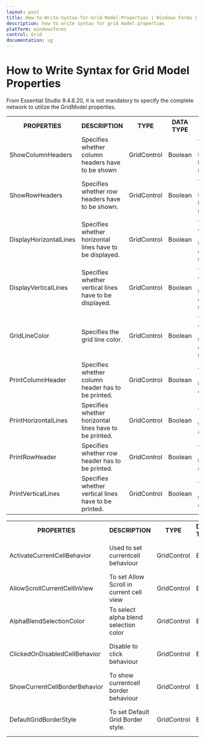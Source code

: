 ```yaml
---
layout: post
title: How-to-Write-Syntax-for-Grid-Model-Properties | Windows Forms | Syncfusion
description: how to write syntax for grid model properties 
platform: windowsforms
control: Grid
documentation: ug
---
```


# How to Write Syntax for Grid Model Properties 

From Essential Studio 9.4.6.20, it is not mandatory to specify the complete network to utilize the GridModel properties. 



<table>
<tr>
<th>
PROPERTIES</th><th>
DESCRIPTION</th><th>
TYPE</th><th>
DATA TYPE</th><th>
REFERENCE LINKS</th></tr>
<tr>
<td>
ShowColumnHeaders</td><td>
Specifies whether column headers have to be shown </td><td>
GridControl</td><td>
Boolean  </td><td>
{{'[Show or Hider Header](/windowsforms/grid/how-to/common/show-or-hide-header)'| markdownify}}</td></tr>
<tr>
<td>
ShowRowHeaders</td><td>
Specifies whether row headers have to be shown. </td><td>
GridControl</td><td>
Boolean  </td><td>
{{'[Show or Hider Header](/windowsforms/grid/how-to/common/show-or-hide-header)'| markdownify}}</td></tr>
<tr>
<td>
DisplayHorizontalLines</td><td>
Specifies whether horizontal lines have to be displayed. </td><td>
GridControl</td><td>
Boolean  </td><td>
{{'[Customize the Appearance](/windowsforms/grid/how-to/common/customize-appearance)'| markdownify}}</td></tr>
<tr>
<td>
DisplayVerticalLines</td><td>
Specifies whether vertical lines have to be displayed. </td><td>
GridControl</td><td>
Boolean  </td><td>
{{'[Customize the Appearance](/windowsforms/grid/how-to/common/customize-appearance)'| markdownify}}</td></tr>
<tr>
<td>
GridLineColor</td><td>
Specifies the grid line color.</td><td>
GridControl</td><td>
Boolean  </td><td>
{{'[Customize the Appearance](/windowsforms/grid/how-to/common/customize-appearance)'| markdownify}}</td></tr>
<tr>
<td>
PrintColumnHeader</td><td>
Specifies whether column header has to be printed. </td><td>
GridControl</td><td>
Boolean  </td><td>
{{'[Printing Options](/windowsforms/grid/how-to/common/printing-options)'| markdownify}}</td></tr>
<tr>
<td>
PrintHorizontalLines</td><td>
Specifies whether horizontal lines have to be printed.</td><td>
GridControl</td><td>
Boolean  </td><td>
{{'[Printing Options](/windowsforms/grid/how-to/common/printing-options)'| markdownify}}</td></tr>
<tr>
<td>
PrintRowHeader</td><td>
Specifies whether row header has to be printed.</td><td>
GridControl</td><td>
Boolean  </td><td>
{{'[Printing Options](/windowsforms/grid/how-to/common/printing-options)'| markdownify}}</td></tr>
<tr>
<td>
PrintVerticalLines</td><td>
Specifies whether vertical lines have to be printed.</td><td>
GridControl</td><td>
Boolean  </td><td>
{{'[Printing Options](/windowsforms/grid/how-to/common/printing-options)'| markdownify}}</td></tr>
</table>




<table>
<tr>
<th>
PROPERTIES</th><th>
DESCRIPTION</th><th>
TYPE</th><th>
DATA TYPE</th><th>
REFERENCE LINKS</th></tr>
<tr>
<td>
ActivateCurrentCellBehavior</td><td>
Used to set currentcell behaviour </td><td>
GridControl</td><td>
Enum</td><td>
{{'[Grid Model Options](/windowsforms/grid/how-to/common/grid-model-options)'| markdownify}}</td></tr>
<tr>
<td>
AllowScrollCurrentCellInView</td><td>
To set Allow Scroll in current cell view </td><td>
GridControl</td><td>
Enum</td><td>
{{'[Grid Model Options](/windowsforms/grid/how-to/common/grid-model-options)'| markdownify}}</td></tr>
<tr>
<td>
AlphaBlendSelectionColor</td><td>
To select alpha blend selection color </td><td>
GridControl</td><td>
Enum</td><td>
{{'[Grid Model Options](/windowsforms/grid/how-to/common/grid-model-options)'| markdownify}}</td></tr>
<tr>
<td>
ClickedOnDisabledCellBehavior</td><td>
Disable to click behaviour </td><td>
GridControl</td><td>
Enum</td><td>
{{'[Grid Model Options](/windowsforms/grid/how-to/common/grid-model-options)'| markdownify}}</td></tr>
<tr>
<td>
ShowCurrentCellBorderBehavior</td><td>
To show currentcell border behaviour </td><td>
GridControl</td><td>
Enum</td><td>
{{'[Grid Model Options](/windowsforms/grid/how-to/common/grid-model-options)'| markdownify}}</td></tr>
<tr>
<td>
DefaultGridBorderStyle</td><td>
To set Default Grid Border style.</td><td>
GridControl</td><td>
Enum</td><td>
{{'[Grid Model Options](/windowsforms/grid/how-to/common/grid-model-options)'| markdownify}}</td></tr>
</table>


